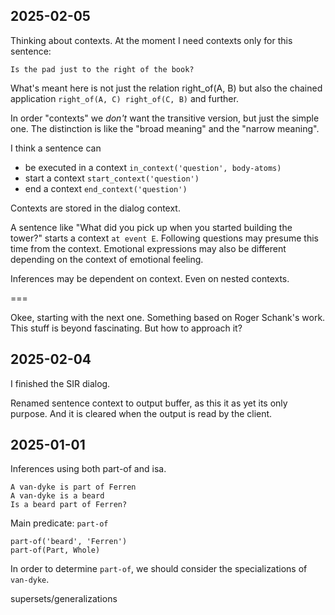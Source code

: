## 2025-02-05

Thinking about contexts. At the moment I need contexts only for this sentence:

    Is the pad just to the right of the book?

What's meant here is not just the relation right_of(A, B) but also the chained application `right_of(A, C) right_of(C, B)` and further.

In order "contexts" we *don't* want the transitive version, but just the simple one. The distinction is like the "broad meaning" and the "narrow meaning".

I think a sentence can

* be executed in a context `in_context('question', body-atoms)`
* start a context `start_context('question')`
* end a context `end_context('question')`

Contexts are stored in the dialog context.

A sentence like "What did you pick up when you started building the tower?" starts a context `at event E`. Following questions may presume this time from the context.
Emotional expressions may also be different depending on the context of emotional feeling.

Inferences may be dependent on context. Even on nested contexts.

===

Okee, starting with the next one. Something based on Roger Schank's work. This stuff is beyond fascinating. But how to approach it?

## 2025-02-04

I finished the SIR dialog.

Renamed sentence context to output buffer, as this it as yet its only purpose. And it is cleared when the output is read by the client.

## 2025-01-01

Inferences using both part-of and isa.

    A van-dyke is part of Ferren
    A van-dyke is a beard
    Is a beard part of Ferren?

Main predicate: `part-of`

    part-of('beard', 'Ferren')
    part-of(Part, Whole)

In order to determine `part-of`, we should consider the specializations of `van-dyke`.

supersets/generalizations
